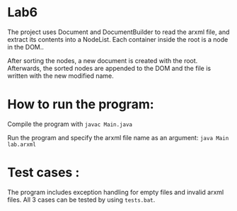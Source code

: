 # Lab6

The project uses Document and DocumentBuilder to read the arxml file, and extract its contents into a NodeList. Each container inside the <AUTOSAR> root is a node in the DOM..

After sorting the nodes, a new document is created with the <AUTOSAR> root. Afterwards, the sorted nodes are appended to the DOM and the file is written with the new modified name.

# How to run the program:

Compile the program with `javac Main.java`

Run the program and specify the arxml file name as an argument: `java Main lab.arxml`

# Test cases :

The program includes exception handling for empty files and invalid arxml files. All 3 cases can be tested by using `tests.bat`.
